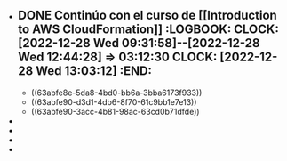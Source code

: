 - DONE Continúo con el curso de [[Introduction to AWS CloudFormation]]
  :LOGBOOK:
  CLOCK: [2022-12-28 Wed 09:31:58]--[2022-12-28 Wed 12:44:28] =>  03:12:30
  CLOCK: [2022-12-28 Wed 13:03:12]
  :END:
	-
	- ((63abfe8e-5da8-4bd0-bb6a-3bba6173f933))
	- ((63abfe90-d3d1-4db6-8f70-61c9bb1e7e13))
	- ((63abfe90-3acc-4b81-98ac-63cd0b71dfde))
-
-
-
-